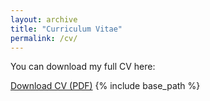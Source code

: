 ```yaml
---
layout: archive
title: "Curriculum Vitae"
permalink: /cv/
---
```

You can download my full CV here:

[Download CV (PDF)](/files/250522_Prakash_CV.pdf)
{% include base_path %}

